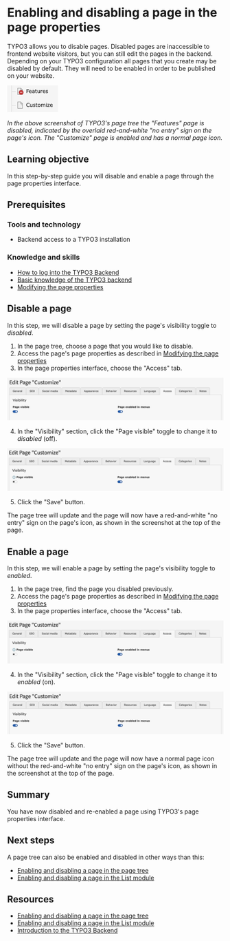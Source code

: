 # Enabling and disabling a page in the page properties

<!-- #TYPO3v13 #Beginner #Backend #Editing #PageProperties @mabolek -->

TYPO3 allows you to disable pages. Disabled pages are inaccessible to frontend website visitors, but you can still edit the pages in the backend. Depending on your TYPO3 configuration all pages that you create may be disabled by default. They will need to be enabled in order to be published on your website.

![Screenshot of the TYPO3 page tree with two pages named "Features" and "Customize". The first page's icon has a red circle with a white dash icon, while "Customize" has a plain document icon.](Images/EnablingAndDisablingAPageInThePageTree/EnabledAndDisabledPages.png)

*In the above screenshot of TYPO3's page tree the "Features" page is disabled, indicated by the overlaid red-and-white "no entry" sign on the page's icon. The "Customize" page is enabled and has a normal page icon.*

## Learning objective

In this step-by-step guide you will disable and enable a page through the page properties interface.

## Prerequisites

### Tools and technology

* Backend access to a TYPO3 installation

### Knowledge and skills

* [How to log into the TYPO3 Backend](https://docs.typo3.org/permalink/t3start:backend-login)
* [Basic knowledge of the TYPO3 backend](https://docs.typo3.org/permalink/t3start:backend)
* [Modifying the page properties](ModifyingThePageProperties.md)

## Disable a page

In this step, we will disable a page by setting the page's visibility toggle to *disabled*.

1. In the page tree, choose a page that you would like to disable.
2. Access the page's page properties as described in [Modifying the page properties](ModifyingThePageProperties.md)
3. In the page properties interface, choose the "Access" tab.

![The TYPO3 page properties interface titled "Edit Page Customize" shows tabs like General, SEO, Social media, etc. The Access tab is selected and toggles for Page visible and Page enabled in menus are both switched on.](Images/EnablingAndDisablingAPageInThePageProperties/PagePropertiesAccessTab.png)

4. In the "Visibility" section, click the "Page visible" toggle to change it to *disabled* (off).

![The TYPO3 page properties interface titled "Edit Page Customize" shows tabs like General, SEO, Social media, etc. The Access tab is selected and toggle for Page visible is switched off.](Images/EnablingAndDisablingAPageInThePageProperties/PagePropertiesAccessTabVisibilityDisabled.png)

5. Click the "Save" button.

The page tree will update and the page will now have a red-and-white "no entry" sign on the page's icon, as shown in the screenshot at the top of the page.

## Enable a page

In this step, we will enable a page by setting the page's visibility toggle to *enabled*.

1. In the page tree, find the page you disabled previously.
2. Access the page's page properties as described in [Modifying the page properties](ModifyingThePageProperties.md)
3. In the page properties interface, choose the "Access" tab.

![The TYPO3 page properties interface titled "Edit Page Customize" shows tabs like General, SEO, Social media, etc. The Access tab is selected and toggle for Page visible is switched off.](Images/EnablingAndDisablingAPageInThePageProperties/PagePropertiesAccessTabVisibilityDisabled.png)

4. In the "Visibility" section, click the "Page visible" toggle to change it to *enabled* (on).

![The TYPO3 page properties interface titled "Edit Page Customize" shows tabs like General, SEO, Social media, etc. The Access tab is selected and toggles for Page visible and Page enabled in menus are both switched on.](Images/EnablingAndDisablingAPageInThePageProperties/PagePropertiesAccessTab.png)

5. Click the "Save" button.

The page tree will update and the page will now have a normal page icon without the red-and-white "no entry" sign on the page's icon, as shown in the screenshot at the top of the page.

## Summary

You have now disabled and re-enabled a page using TYPO3's page properties interface.

## Next steps

A page tree can also be enabled and disabled in other ways than this:

* [Enabling and disabling a page in the page tree](EnablingAndDisablingAPageInThePageTree)
* [Enabling and disabling a page in the List module](EnablingAndDisablingAPageInTheListModule.md)

## Resources

* [Enabling and disabling a page in the page tree](EnablingAndDisablingAPageInThePageTree)
* [Enabling and disabling a page in the List module](EnablingAndDisablingAPageInTheListModule.md)
* [Introduction to the TYPO3 Backend](https://docs.typo3.org/permalink/t3start:backend)
